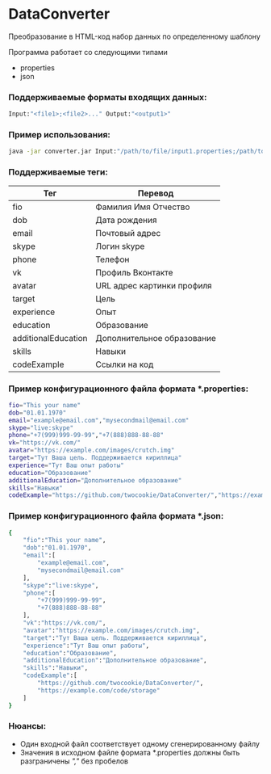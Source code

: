 # DataConverter

Преобразование в HTML-код набор данных по определенному шаблону

Программа работает со следующими типами

  - properties
  - json

### Поддерживаемые форматы входящих данных:

```sh
Input:"<file1>;<file2>..." Output:"<output1>"
```
### Пример использования:

```sh
java -jar converter.jar Input:"/path/to/file/input1.properties;/path/to/file/input2.json" Output:"/path/to/input"
```

### Поддерживаемые теги:

| Тег | Перевод |
| ------ | ------ |
|fio|Фамилия Имя Отчество|
|dob|Дата рождения|
|email|Почтовый адрес|
|skype|Логин skype|
|phone|Телефон|
|vk|Профиль Вконтакте|
|avatar|URL адрес картинки профиля|
|target|Цель|
|experience|Опыт|
|education|Образование|
|additionalEducation|Дополнительное образование|
|skills|Навыки|
|codeExample|Ссылки на код|

### Пример конфигурационного файла формата *.properties:

```sh
fio="This your name"
dob="01.01.1970"
email="example@email.com","mysecondmail@email.com"
skype="live:skype"
phone="+7(999)999-99-99","+7(888)888-88-88"
vk="https://vk.com/"
avatar="https://example.com/images/crutch.img"
target="Тут Ваша цель. Поддерживается кириллица"
experience="Тут Ваш опыт работы"
education="Образование"
additionalEducation="Дополнительное образование"
skills="Навыки"
codeExample="https://github.com/twocookie/DataConverter/","https://example.com/code/storage"
```

### Пример конфигурационного файла формата *.json:

```sh
{
    "fio":"This your name",
    "dob":"01.01.1970",
    "email":[
        "example@email.com",
        "mysecondmail@email.com"
    ],
    "skype":"live:skype",
    "phone":[
        "+7(999)999-99-99",
        "+7(888)888-88-88"
    ],
    "vk":"https://vk.com/",
    "avatar":"https://example.com/images/crutch.img",
    "target":"Тут Ваша цель. Поддерживается кириллица",
    "experience":"Тут Ваш опыт работы",
    "education":"Образование",
    "additionalEducation":"Дополнительное образование",
    "skills":"Навыки",
    "codeExample":[
        "https://github.com/twocookie/DataConverter/",
        "https://example.com/code/storage"
    ]
}
```

### Нюансы:
  - Один входной файл соответствует одному сгенерированному файлу
  - Значения в исходном файле формата *.properties должны быть разграничены *","* без пробелов
